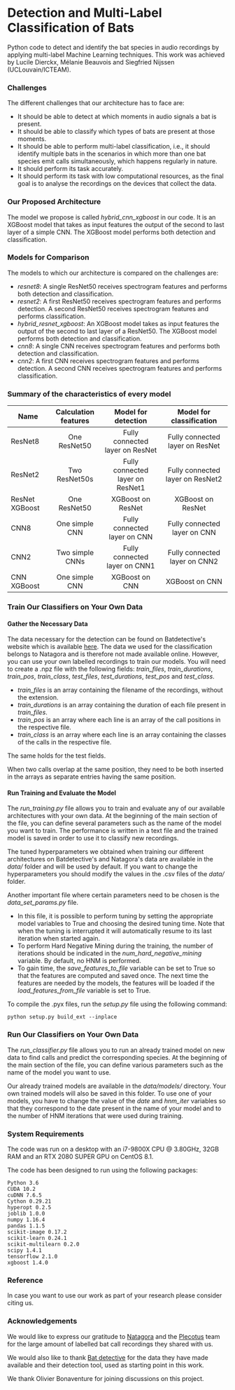 # Detection and Multi-Label Classification of Bats
Python code to detect and identify the bat species in audio recordings by applying multi-label Machine Learning techniques. 
This work was achieved by Lucile Dierckx, Mélanie Beauvois and Siegfried Nijssen (UCLouvain/ICTEAM).

### Challenges
The different challenges that our architecture has to face are:
- It should be able to detect at which moments in audio signals a bat is present.
- It should be able to classify which types of bats are present at those moments.
- It should be able to perform multi-label classification, i.e., it should identify
multiple bats in the scenarios in which more than one bat species emit calls
simultaneously, which happens regularly in nature.
- It should perform its task accurately.
- It should perform its task with low computational resources, as the final goal
is to analyse the recordings on the devices that collect the data.

### Our Proposed Architecture
The model we propose is called *hybrid_cnn_xgboost* in our code. It is an XGBoost model that takes as input features the output of the second to last layer of a simple CNN. The XGBoost model performs both detection and classification.

### Models for Comparison
The models to which our architecture is compared on the challenges are:
- *resnet8*: A single ResNet50 receives spectrogram features and performs both detection and classification.
- *resnet2*: A first ResNet50 receives spectrogram features and performs detection. A second ResNet50 receives spectrogram features and performs classification.
- *hybrid_resnet_xgboost*: An XGBoost model takes as input features the output of the second to last layer of a ResNet50. The XGBoost model performs both detection and classification.
- *cnn8*: A single CNN receives spectrogram features and performs both detection and classification.
- *cnn2*: A first CNN receives spectrogram features and performs detection. A second CNN receives spectrogram features and performs classification.


### Summary of the characteristics of every model
| Name  | Calculation features | Model for detection | Model for classification |
| ------------- |:-------------:|:-------------:|:-------------:|
| ResNet8      | One ResNet50     | Fully connected layer on ResNet |Fully connected layer on ResNet    |
| ResNet2      | Two ResNet50s     | Fully connected layer on ResNet1     | Fully connected layer on ResNet2    |
| ResNet XGBoost      | One ResNet50     | XGBoost on ResNet     | XGBoost on ResNet     |
| CNN8      | One simple CNN     | Fully connected layer on CNN |Fully connected layer on CNN    |
| CNN2      | Two simple CNNs     | Fully connected layer on CNN1     | Fully connected layer on CNN2    |
| CNN XGBoost      | One simple CNN     | XGBoost on CNN     | XGBoost on CNN     |

### Train Our Classifiers on Your Own Data

#### Gather the Necessary Data
The data necessary for the detection can be found on Batdetective's website which is available [here](http://visual.cs.ucl.ac.uk/pubs/batDetective).
The data we used for the classification belongs to Natagora and is therefore not made available online. However, you can use your own labelled recordings to train our models. You will need to create a .npz file with the following fields: *train_files*, *train_durations*, *train_pos*, *train_class*, *test_files*, *test_durations*, *test_pos* and *test_class*.

- *train_files* is an array containing the filename of the recordings, without the extension.
- *train_durations* is an array containing the duration of each file present in *train_files*.
- *train_pos* is an array where each line is an array of the call positions in the respective file.
- *train_class* is an array where each line is an array containing the classes of the calls in the respective file.

The same holds for the test fields.

When two calls overlap at the same position, they need to be both inserted in the arrays as separate entries having the same position.

#### Run Training and Evaluate the Model
The *run_training.py* file allows you to train and evaluate any of our available architectures with your own data.
At the beginning of the main section of the file, you can define several parameters such as the name of the model you want to train.
The performance is written in a text file and the trained model is saved in order to use it to classify new recordings.

The tuned hyperparameters we obtained when training our different architectures on Batdetective's and Natagora's data are available in the *data/* folder and will be used by default. If you want to change the hyperparameters you should modify the values in the .csv files of the *data/* folder.

Another important file where certain parameters need to be chosen is the *data_set_params.py* file.
- In this file, it is possible to perform tuning by setting the appropriate model variables to True and choosing the desired tuning time. Note that when the tuning is interrupted it will automatically resume to its last iteration when started again.
- To perform Hard Negative Mining during the training, the number of iterations should be indicated in the *num_hard_negative_mining* variable. By default, no HNM is performed.
- To gain time, the *save_features_to_file* variable can be set to True so that the features are computed and saved once. The next time the features are needed by the models, the features will be loaded if the *load_features_from_file* variable is set to True.

To compile the .pyx files, run the *setup.py* file using the following command:
```
python setup.py build_ext --inplace
```

### Run Our Classifiers on Your Own Data
The *run_classifier.py* file allows you to run an already trained model on new data to find calls and predict the corresponding species. At the beginning of the main section of the file, you can define various parameters such as the name of the model you want to use.

Our already trained models are available in the *data/models/* directory. Your own trained models will also be saved in this folder. To use one of your models, you have to change the value of the *date* and *hnm_iter* variables so that they correspond to the date present in the name of your model and to the number of HNM iterations that were used during training.


### System Requirements
The code was run on a desktop with an i7-9800X CPU @ 3.80GHz, 32GB RAM and an RTX 2080 SUPER GPU on CentOS 8.1. 

The code has been designed to run using the following packages:

`Python 3.6`  
`CUDA 10.2`  
`cuDNN 7.6.5`  
`Cython 0.29.21`  
`hyperopt 0.2.5`  
`joblib 1.0.0`  
`numpy 1.16.4`  
`pandas 1.1.5`  
`scikit-image 0.17.2`  
`scikit-learn 0.24.1`  
`scikit-multilearn 0.2.0`  
`scipy 1.4.1`  
`tensorflow 2.1.0`  
`xgboost 1.4.0`  

### Reference
In case you want to use our work as part of your research please consider citing us.

### Acknowledgements
We would like to express our gratitude to [Natagora](https://www.natagora.be/) and the [Plecotus](https://plecotus.natagora.be/index.php?id=707) team for the large amount of labelled bat call recordings they shared with us. 

We would also like to thank [Bat detective](http://visual.cs.ucl.ac.uk/pubs/batDetective) for the data they have made available and their detection tool, used as starting point in this work. 

We thank Olivier Bonaventure for joining discussions on this project.
